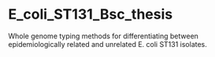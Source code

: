 # E_coli_ST131_Bsc_thesis
Whole genome typing methods for differentiating between epidemiologically related and unrelated E. coli ST131 isolates.

